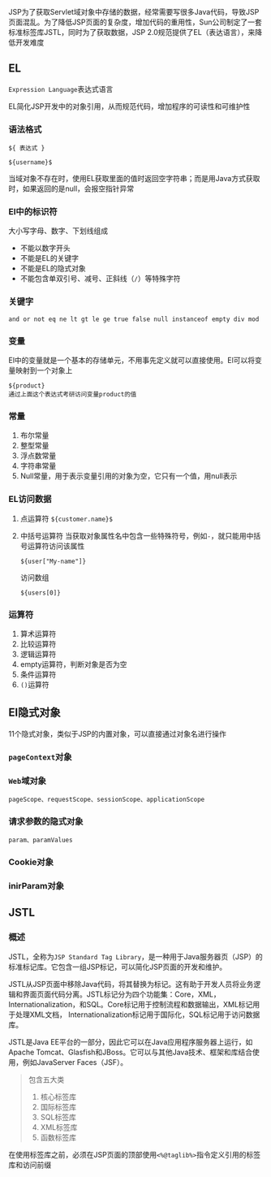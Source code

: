 JSP为了获取Servlet域对象中存储的数据，经常需要写很多Java代码，导致JSP页面混乱。为了降低JSP页面的复杂度，增加代码的重用性，Sun公司制定了一套标准标签库JSTL，同时为了获取数据，JSP 2.0规范提供了EL（表达语言），来降低开发难度

## EL

`Expression Language`表达式语言

EL简化JSP开发中的对象引用，从而规范代码，增加程序的可读性和可维护性

### 语法格式

`${ 表达式 }`

`${username}$`

当域对象不存在时，使用EL获取里面的值时返回空字符串；而是用Java方式获取时，如果返回的是null，会报空指针异常

### El中的标识符

大小写字母、数字、下划线组成

- 不能以数字开头
- 不能是EL的关键字
- 不能是EL的隐式对象
- 不能包含单双引号、减号、正斜线（`/`）等特殊字符

### 关键字

```
and or not eq ne lt gt le ge true false null instanceof empty div mod
```

### 变量

El中的变量就是一个基本的存储单元，不用事先定义就可以直接使用。El可以将变量映射到一个对象上

```
${product}
通过上面这个表达式考研访问变量product的值
```

### 常量

1. 布尔常量
2. 整型常量
3. 浮点数常量
4. 字符串常量
5. Null常量，用于表示变量引用的对象为空，它只有一个值，用null表示

### EL访问数据

1. 点运算符
   `${customer.name}$`

2. 中括号运算符
   当获取对象属性名中包含一些特殊符号，例如`-`，就只能用中括号运算符访问该属性

   `${user["My-name"]}`

   访问数组

   `${users[0]}`

### 运算符

1. 算术运算符
2. 比较运算符
3. 逻辑运算符
4. empty运算符，判断对象是否为空
5. 条件运算符
6. `()`运算符

## El隐式对象

11个隐式对象，类似于JSP的内置对象，可以直接通过对象名进行操作

### `pageContext`对象

### `Web`域对象 

`pageScope、requestScope、sessionScope、applicationScope`

### 请求参数的隐式对象

`param、paramValues`

### Cookie对象

### inirParam对象

## JSTL

### 概述

JSTL，全称为`JSP Standard Tag Library`，是一种用于Java服务器页（JSP）的标准标记库。它包含一组JSP标记，可以简化JSP页面的开发和维护。

JSTL从JSP页面中移除Java代码，将其替换为标记。这有助于开发人员将业务逻辑和界面页面代码分离。JSTL标记分为四个功能集：Core，XML，Internationalization，和SQL。Core标记用于控制流程和数据输出，XML标记用于处理XML文档， Internationalization标记用于国际化，SQL标记用于访问数据库。

JSTL是Java EE平台的一部分，因此它可以在Java应用程序服务器上运行，如Apache Tomcat、Glasfish和JBoss。它可以与其他Java技术、框架和库结合使用，例如JavaServer Faces（JSF）。

> 包含五大类
>
> 1. 核心标签库
> 2. 国际标签库
> 3. SQL标签库
> 4. XML标签库
> 5. 函数标签库

在使用标签库之前，必须在JSP页面的顶部使用`<%@taglib%>`指令定义引用的标签库和访问前缀

